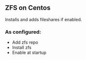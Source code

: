 ## ZFS on Centos

Installs and adds fileshares if enabled.

### As configured:
* Add zfs repo
* Install zfs
* Enable at startup
